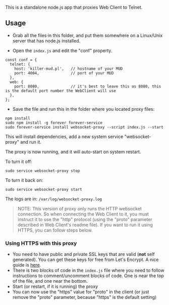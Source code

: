 This is a standalone node.js app that proxies Web Client to Telnet.

## Usage

- Grab all the files in this folder, and put them somewhere on a Linux/Unix server that has node.js installed.

- Open the `index.js` and edit the "conf" property.

```
const conf = {
  telnet: {
    host: 'killer-mud.pl',   // hostname of your MUD
    port: 4004,              // port of your MUD
  },
  web: {
    port: 8080,              // it's best to leave this as 8080, this is the default port number the WebClient will use 
  },
};
```

- Save the file and run this in the folder where you located proxy files:
```
npm install
sudo npm install -g forever forever-service
sudo forever-service install websocket-proxy --script index.js --start
```

This will install dependencies, add a new system service "websocket-proxy" and run it.

The proxy is now running, and it will auto-start on system restart.

To turn it off:
```
sudo service websocket-proxy stop
```

To turn it back on:
```
sudo service websocket-proxy start
```

The logs are in: `/var/log/websocket-proxy.log`

> NOTE: This version of proxy only runs the HTTP websocket connection. So when connecting the Web Client to it, you must instruct it to use the "http" protocol (using the "proto" parameter described in Web Client's readme file). If you want to run it using HTTPS, you can follow steps below.

### Using HTTPS with this proxy

- You need to have public and private SSL keys that are valid (**not** self generated). You can get these keys for free from Let's Encrypt. A nice guide is [here](https://www.digitalocean.com/community/tutorials/how-to-use-certbot-standalone-mode-to-retrieve-let-s-encrypt-ssl-certificates-on-ubuntu-20-04).
- There is two blocks of code in the `index.js` file where you need to follow instructions to comment/uncomment blocks of code. One is near the top of the file, and one near the bottom.
- Start (or restart, if it is running) the proxy
- You can now use the "https" value for "proto" in the client (or just remove the "proto" parameter, because "https" is the default setting)

